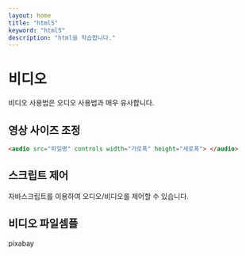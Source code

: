 ```yaml
---
layout: home
title: "html5"
keyword: "html5"
description: "html을 학습합니다."
---
```


# 비디오
비디오 사용법은 오디오 사용법과 매우 유사합니다.



## 영상 사이즈 조정

```html
<audio src="파일명" controls width="가로폭" height="세로폭"> </audio>
```

## 스크립트 제어
자바스크립트를 이용하여 오디오/비디오를 제어할 수 있습니다.







## 비디오 파일셈플
pixabay